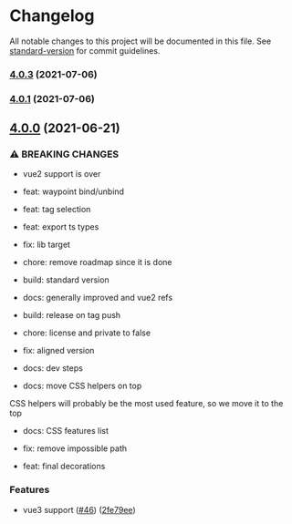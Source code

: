 # Changelog

All notable changes to this project will be documented in this file. See [standard-version](https://github.com/conventional-changelog/standard-version) for commit guidelines.

### [4.0.3](https://github.com/morr/vue-waypoint/compare/v4.0.1...v4.0.3) (2021-07-06)

### [4.0.1](https://github.com/morr/vue-waypoint/compare/v4.0.0...v4.0.1) (2021-07-06)

## [4.0.0](https://github.com/scaccogatto/vue-waypoint/compare/v3.5.0...v4.0.0) (2021-06-21)


### ⚠ BREAKING CHANGES

* vue2 support is over

* feat: waypoint bind/unbind

* feat: tag selection

* feat: export ts types

* fix: lib target

* chore: remove roadmap since it is done

* build: standard version

* docs: generally improved and vue2 refs

* build: release on tag push

* chore: license and private to false

* fix: aligned version

* docs: dev steps

* docs: move CSS helpers on top

CSS helpers will probably be the most used feature, so we move it to the top

* docs: CSS features list

* fix: remove impossible path

* feat: final decorations

### Features

* vue3 support ([#46](https://github.com/scaccogatto/vue-waypoint/issues/46)) ([2fe79ee](https://github.com/scaccogatto/vue-waypoint/commit/2fe79ee0e1c30bc314b5c66fc3eadbdbca536d4f))
